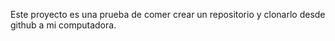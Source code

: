 Este proyecto es una prueba de comer crear un repositorio y clonarlo desde github a
mi computadora. 
